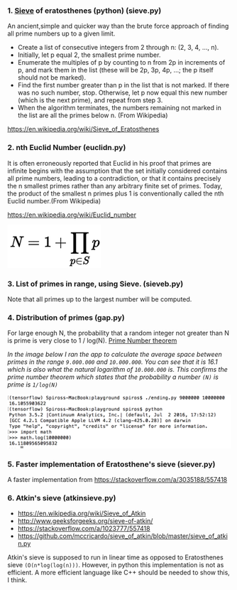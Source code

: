 ### 1. [Sieve](sieve.py) of eratosthenes (python) (sieve.py)

An ancient,simple and quicker way than the brute force approach of finding all prime numbers up to a given limit.


* Create a list of consecutive integers from 2 through n: (2, 3, 4, ..., n).
* Initially, let p equal 2, the smallest prime number.
* Enumerate the multiples of p by counting to n from 2p in increments of p, and mark them in the list (these will be 2p, 3p, 4p, ...; the p itself should not be marked).
* Find the first number greater than p in the list that is not marked. If there was no such number, stop. Otherwise, let p now equal this new number (which is the next prime), and repeat from step 3.
* When the algorithm terminates, the numbers remaining not marked in the list are all the primes below n. (From Wikipedia)

https://en.wikipedia.org/wiki/Sieve_of_Eratosthenes

### 2. nth Euclid Number (euclidn.py)

It is often erroneously reported that Euclid in his proof that primes are infinite begins with the assumption that the set initially considered contains all prime numbers, leading to a contradiction, or that it contains precisely the n smallest primes rather than any arbitrary finite set of primes. Today, the product of the smallest n primes plus 1 is conventionally called the nth Euclid number.(From Wikipedia)

https://en.wikipedia.org/wiki/Euclid_number

![img](fig.png)

### 3. List of primes in range, using Sieve. (sieveb.py)

Note that all primes up to the largest number will be computed.

### 4. Distribution of primes (gap.py)

For large enough N, the probability that a random integer not greater than N is prime is very close to 1 / log(N). [Prime Number theorem](https://en.wikipedia.org/wiki/Prime_number_theorem)

*In the image below I ran the app to calculate the average space between primes in the range `9.000.000` and `10.000.000`. You can see that it is 16.1 which is also what the natural logarithm of `10.000.000` is. This confirms the prime number theorem which states that the probability a number `(N)` is prime is `1/log(N)`*

![img](primetheorem.png)

### 5. Faster implementation of Eratosthene's sieve (siever.py)
A faster implementation from https://stackoverflow.com/a/3035188/557418

### 6. Atkin's sieve (atkinsieve.py)
* https://en.wikipedia.org/wiki/Sieve_of_Atkin
* http://www.geeksforgeeks.org/sieve-of-atkin/
* https://stackoverflow.com/a/1023777/557418
* https://github.com/mccricardo/sieve_of_atkin/blob/master/sieve_of_atkin.py

Atkin's sieve is supposed to run in linear time as opposed to Eratosthenes sieve `(O(n*log(log(n)))`. However, in python this implementation is not as efficient. A more efficient language like C++ should be needed to show this, I think.